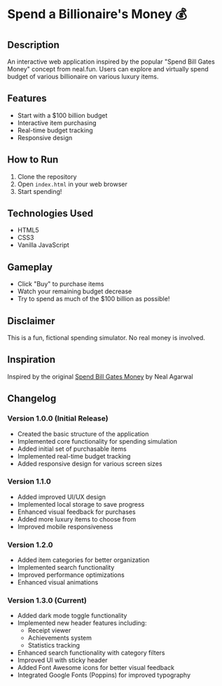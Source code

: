 # Spend a Billionaire's Money 💰

## Description
An interactive web application inspired by the popular "Spend Bill Gates Money" concept from neal.fun. Users can explore and virtually spend budget of various billionaire on various luxury items.

## Features
- Start with a $100 billion budget
- Interactive item purchasing
- Real-time budget tracking
- Responsive design

## How to Run
1. Clone the repository
2. Open `index.html` in your web browser
3. Start spending!

## Technologies Used
- HTML5
- CSS3
- Vanilla JavaScript

## Gameplay
- Click "Buy" to purchase items
- Watch your remaining budget decrease
- Try to spend as much of the $100 billion as possible!

## Disclaimer
This is a fun, fictional spending simulator. No real money is involved.

## Inspiration
Inspired by the original [Spend Bill Gates Money](https://neal.fun/spend/) by Neal Agarwal

## Changelog

### Version 1.0.0 (Initial Release)
- Created the basic structure of the application
- Implemented core functionality for spending simulation
- Added initial set of purchasable items
- Implemented real-time budget tracking
- Added responsive design for various screen sizes

### Version 1.1.0
- Added improved UI/UX design
- Implemented local storage to save progress
- Enhanced visual feedback for purchases
- Added more luxury items to choose from
- Improved mobile responsiveness

### Version 1.2.0
- Added item categories for better organization
- Implemented search functionality
- Improved performance optimizations
- Enhanced visual animations

### Version 1.3.0 (Current)
- Added dark mode toggle functionality
- Implemented new header features including:
  * Receipt viewer
  * Achievements system
  * Statistics tracking
- Enhanced search functionality with category filters
- Improved UI with sticky header
- Added Font Awesome icons for better visual feedback
- Integrated Google Fonts (Poppins) for improved typography
